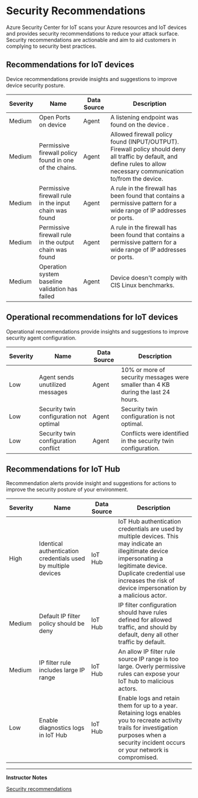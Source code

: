 # Security Recommendations

Azure Security Center for IoT scans your Azure resources and IoT devices and provides security recommendations to reduce your attack surface. Security recommendations are actionable and aim to aid customers in complying to security best practices.

## Recommendations for IoT devices

Device recommendations provide insights and suggestions to improve device security posture.

|Severity|Name|Data Source|Description|
|--------|----|-----------|-----------|
|Medium|Open Ports on device|Agent|A listening endpoint was found on the device .|
|Medium|Permissive firewall policy found in one of the chains.|Agent|Allowed firewall policy found (INPUT/OUTPUT). Firewall policy should deny all traffic by default, and define rules to allow necessary communication to/from the device.|
|Medium|Permissive firewall rule in the input chain was found|Agent|A rule in the firewall has been found that contains a permissive pattern for a wide range of IP addresses or ports.|
|Medium|Permissive firewall rule in the output chain was found|Agent|A rule in the firewall has been found that contains a permissive pattern for a wide range of IP addresses or ports.|
|Medium|Operation system baseline validation has failed|Agent|Device doesn't comply with CIS Linux benchmarks.|

## Operational recommendations for IoT devices

Operational recommendations provide insights and suggestions to improve security agent configuration.

|Severity|Name|Data Source|Description|
|--------|----|-----------|-----------|
|Low|Agent sends unutilized messages|Agent|10% or more of security messages were smaller than 4 KB during the last 24 hours.|
|Low|Security twin configuration not optimal|Agent|Security twin configuration is not optimal.|
|Low|Security twin configuration conflict|Agent|Conflicts were identified in the security twin configuration.|

## Recommendations for IoT Hub

Recommendation alerts provide insight and suggestions for actions to improve the security posture of your environment.

|Severity|Name|Data Source|Description|
|--------|----|-----------|-----------|
|High|Identical authentication credentials used by multiple devices|IoT Hub|IoT Hub authentication credentials are used by multiple devices. This may indicate an illegitimate device impersonating a legitimate device. Duplicate credential use increases the risk of device impersonation by a malicious actor.|
|Medium|Default IP filter policy should be deny|IoT Hub|IP filter configuration should have rules defined for allowed traffic, and should by default, deny all other traffic by default.|
|Medium|IP filter rule includes large IP range|IoT Hub|An allow IP filter rule source IP range is too large. Overly permissive rules can expose your IoT hub to malicious actors.|
|Low|Enable diagnostics logs in IoT Hub|IoT Hub|Enable logs and retain them for up to a year. Retaining logs enables you to recreate activity trails for investigation purposes when a security incident occurs or your network is compromised.|

---

**Instructor Notes**

[Security recommendations](https://docs.microsoft.com/en-us/azure/asc-for-iot/concept-recommendations)
